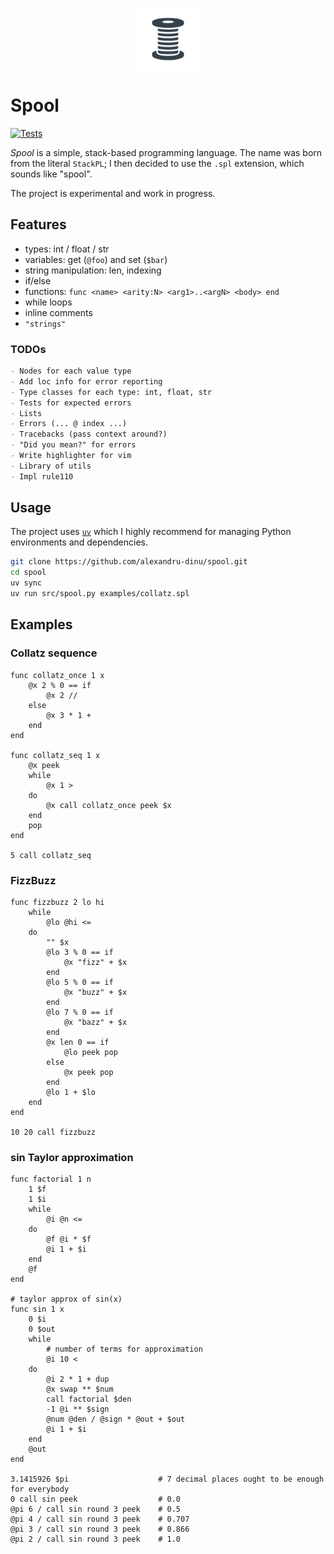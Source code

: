 <p align="center">
    <img src="./assets/spool.png" width="100px" style="vertical-align: middle;" />
</p>

# Spool
[![Tests](https://github.com/alexandru-dinu/spool/actions/workflows/main.yml/badge.svg)](https://github.com/alexandru-dinu/spool/actions/workflows/main.yml)

*Spool* is a simple, stack-based programming language.
The name was born from the literal `StackPL`; I then decided to use the `.spl` extension, which sounds like "spool".

The project is experimental and work in progress.

## Features
- types: int / float / str
- variables: get (`@foo`) and set (`$bar`)
- string manipulation: len, indexing
- if/else
- functions: `func <name> <arity:N> <arg1>..<argN> <body> end`
- while loops
- inline comments
- `"strings"`

### TODOs
<!-- MDUP:BEG (SRC:./TODO.md) -->
```md
- Nodes for each value type
- Add loc info for error reporting
- Type classes for each type: int, float, str
- Tests for expected errors
- Lists
- Errors (... @ index ...)
- Tracebacks (pass context around?)
- "Did you mean?" for errors
- Write highlighter for vim
- Library of utils
- Impl rule110
```
<!-- MDUP:END -->

## Usage
The project uses [`uv`](https://docs.astral.sh/uv/) which I highly recommend for managing Python environments and dependencies.

```sh
git clone https://github.com/alexandru-dinu/spool.git
cd spool
uv sync
uv run src/spool.py examples/collatz.spl
```

## Examples
### Collatz sequence
<!-- MDUP:BEG (CMD:cat examples/collatz.spl) -->
```
func collatz_once 1 x
    @x 2 % 0 == if
        @x 2 //
    else
        @x 3 * 1 +
    end
end

func collatz_seq 1 x
    @x peek
    while
        @x 1 >
    do
        @x call collatz_once peek $x
    end
    pop
end

5 call collatz_seq
```
<!-- MDUP:END -->

### FizzBuzz
<!-- MDUP:BEG (CMD:cat examples/fizzbuzz.spl) -->
```
func fizzbuzz 2 lo hi
    while
        @lo @hi <=
    do
        "" $x
        @lo 3 % 0 == if
            @x "fizz" + $x
        end
        @lo 5 % 0 == if
            @x "buzz" + $x
        end
        @lo 7 % 0 == if
            @x "bazz" + $x
        end
        @x len 0 == if
            @lo peek pop
        else
            @x peek pop
        end
        @lo 1 + $lo
    end
end

10 20 call fizzbuzz
```
<!-- MDUP:END -->

### sin Taylor approximation
<!-- MDUP:BEG (CMD:cat examples/sin_approx.spl) -->
```
func factorial 1 n
    1 $f
    1 $i
    while
        @i @n <=
    do
        @f @i * $f
        @i 1 + $i
    end
    @f
end

# taylor approx of sin(x)
func sin 1 x
    0 $i
    0 $out
    while
        # number of terms for approximation
        @i 10 <
    do
        @i 2 * 1 + dup
        @x swap ** $num
        call factorial $den
        -1 @i ** $sign
        @num @den / @sign * @out + $out
        @i 1 + $i
    end
    @out
end

3.1415926 $pi                    # 7 decimal places ought to be enough for everybody
0 call sin peek                  # 0.0
@pi 6 / call sin round 3 peek    # 0.5
@pi 4 / call sin round 3 peek    # 0.707
@pi 3 / call sin round 3 peek    # 0.866
@pi 2 / call sin round 3 peek    # 1.0
```
<!-- MDUP:END -->
